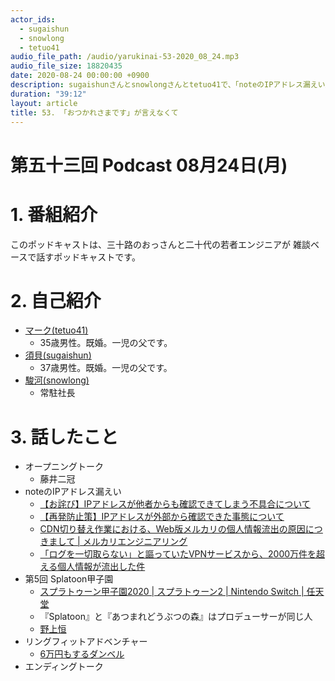 ```yaml
---
actor_ids:
  - sugaishun
  - snowlong
  - tetuo41
audio_file_path: /audio/yarukinai-53-2020_08_24.mp3
audio_file_size: 18820435
date: 2020-08-24 00:00:00 +0900
description: sugaishunさんとsnowlongさんとtetuo41で、「noteのIPアドレス漏えい」「第5回 Splatoon甲子園」「リングフィットアドベンチャー」について話しました。
duration: "39:12"
layout: article
title: 53. 「おつかれさまです」が言えなくて
---
```


# 第五十三回 Podcast 08月24日(月)

# 1. 番組紹介
  このポッドキャストは、三十路のおっさんと二十代の若者エンジニアが
  雑談ベースで話すポッドキャストです。

# 2. 自己紹介
- [マーク(tetuo41)](https://twitter.com/tetuo41)
  - 35歳男性。既婚。一児の父です。
- [須貝(sugaishun)](https://twitter.com/sugaishun)
  - 37歳男性。既婚。一児の父です。
- [駿河(snowlong)](https://twitter.com/_snowlong)
  - 常駐社長

# 3. 話したこと
- オープニングトーク
  - 藤井二冠
- noteのIPアドレス漏えい
  - [【お詫び】IPアドレスが他者からも確認できてしまう不具合について](https://note.jp/n/n3e6451c9b147)
  - [【再発防止策】IPアドレスが外部から確認できた事態について](https://note.jp/n/naf3775e93a58)
  - [CDN切り替え作業における、Web版メルカリの個人情報流出の原因につきまして | メルカリエンジニアリング](https://engineering.mercari.com/blog/entry/2017-06-22-204500/)
  - [「ログを一切取らない」と謳っていたVPNサービスから、2000万件を超える個人情報が流出した件](https://science-as-a-candle-in-the-dark.hatenablog.com/entry/2020/07/19/115337)
- 第5回 Splatoon甲子園
  - [スプラトゥーン甲子園2020 | スプラトゥーン2 | Nintendo Switch | 任天堂](https://www.nintendo.co.jp/switch/aab6a/koshien2020/index.html)
  - 『Splatoon』と『あつまれどうぶつの森』はプロデューサーが同じ人
  - [野上恒](https://ja.wikipedia.org/wiki/%E9%87%8E%E4%B8%8A%E6%81%92)
- リングフィットアドベンチャー
  - [6万円もするダンベル](https://item.rakuten.co.jp/lysin/flexbell32i-2/)
- エンディングトーク
